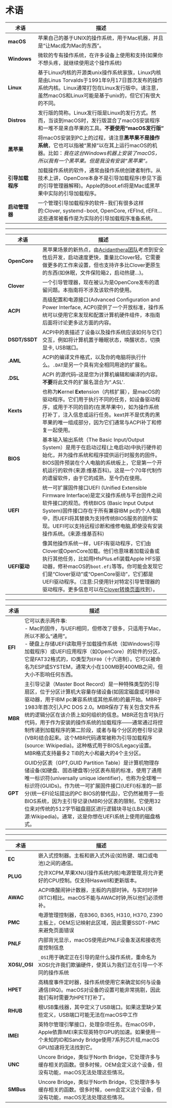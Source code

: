 # 术语

术语 | 描述
--- | ---
**macOS**        | 苹果自己的基于UNIX的操作系统，用于Mac机器，并且是“让Mac成为Mac的东西”。  
**Windows**      | 微软的专有操作系统，在许多设备上使用和支持(如果你不想头疼，就继续使用这个操作系统)  
**Linux**        | 基于Linux内核的开源类unix操作系统家族，Linux内核是由Linus Torvalds于1991年9月17日首次发布的操作系统内核。Linux通常打包在Linux发行版中。请注意，虽然macOS和Linux可能是基于unix的，但它们有很大的不同。
**Distros**      | 发行版的简称。Linux发行版是Linux的发行方式。然而，当谈到macOS时，发行版混合了macOS安装程序和一堆不是来自苹果的工具。**不要使用“macOS发行版”**
**黑苹果**   | 将macOS安装到PC上的过程，请注意**黑苹果不是操作系统**，它也可以指被“黑掉”以在其上运行macOS的机器。比如：*我在这台Windows机器上安装了macOS，所以我有一个黑苹果。但是我没有安装“黑苹果”。*  
**引导加载程序**   | 加载操作系统的软件，通常由操作系统创建者制作。从技术上讲，OpenCore本身不是引导加载程序(参见下面的引导管理器解释)。Apple的Boot.efi将是Mac或黑苹果中实际的引导加载程序。
**启动管理器** | 一个管理引导加载程序的软件-我们有很多这样的:Clover, systemd-boot, OpenCore, rEFInd, rEFIt…这些通常被看作是为实际的引导加载程序准备系统。
---
术语 | 描述
--- | ---
**OpenCore**   | 黑苹果场景的新热点，由[Acidanthera团队](https://github.com/acidanthera)考虑到安全性后开发，启动速度更快，重量比Clover轻。它需要做更多的工作来设置，但也支持许多比Clover更原生的东西(如休眠，文件保险箱2，启动热键…)。
**Clover**  | 一个引导管理器，现在被认为是OpenCore发布的遗留问题。本指南将不涉及该软件的使用。
**ACPI**  | 高级配置和电源接口(Advanced Configuration and Power Interface, ACPI)提供了一个开放标准，操作系统可以使用它来发现和配置计算机硬件组件，本指南后面将讨论更多这方面的内容。
**DSDT/SSDT** | ACPI中的表描述了设备以及操作系统应该如何与它们交互，例如将计算机置于睡眠状态，唤醒状态，切换显卡, USB端口。
**.AML** | ACPI的编译文件格式，以及你的电脑将执行什么。`.DAT`是另一个具有完全相同用途的扩展名。
**.DSL** | ACPI 的源代码–这是您为计算机编辑和编译的内容。**不要**将此文件的扩展名混合为“.ASL'.
**Kexts**   | 也称为**K**ernel **Ext**ension（内核扩展），是macOS的驱动程序。它们用于执行不同的任务，如设备驱动程序，或用于不同的目的(在黑苹果中)，如为操作系统打补丁，注入信息或运行任务。kext并不是优秀的黑苹果的唯一组成部分，因为它们通常与ACPI补丁和修复一起使用。
**BIOS**  | 基本输入输出系统（The Basic Input/Output System）是用于在启动过程(上电启动)中执行硬件初始化，并为操作系统和程序提供运行时服务的固件。BIOS固件预装在个人电脑的系统板上，它是第一个开机运行的软件(来源:维基百科)。这是一个70年代制作的遗留软件，由于它的成熟，至今仍在使用。
**UEFI**  | 统一可扩展固件接口UEFI (Unified Extensible Firmware Interface)是定义操作系统与平台固件之间软件接口的规范。传统BIOS (Basic Input Output System)固件接口存在于所有兼容IBM pc的个人电脑中，而UEFI将其替换为支持传统BIOS服务的固件实现。UEFI可以支持远程诊断和维修电脑,即使没有安装操作系统。(来源:维基百科)
**UEFI驱动** | 像其他操作系统一样，UEFI有驱动程序，它们由Clover或OpenCore加载。他们也意味着加载设备或执行其他任务，比如用HfsPlus.efi装载Apple HFS驱动器，修补macOS的`boot.efi`等等。你可能会发现它们是“Clover驱动”或“OpenCore驱动”，它们都是UEFI驱动程序。（注意:只使用针对特定引导管理器的驱动程序。更多信息可以在[Clover转换页面](https://github.com/xuanxuan1231/OpenCore-Install-Guide/tree/master/clover-conversion)找到）。
---
术语 | 描述
--- | ---
**EFI**   | 它可以表示两件事: <br/>- Mac的固件，与UEFI相同，但修改了很多，只适用于Mac，所以不那么“通用”。<br/>- 硬盘上存储UEFI读取用于加载操作系统（如Windows引导加载程序）或UEFI应用程序（如OpenCore）的软件的分区，它是FAT32格式的，ID类型为`EF00`（十六进制）。它可以被命名为ESP或SYSTEM，通常大小在100MB到400MB之间，但大小不影响任何东西。
**MBR**   | 主引导记录（Master Boot Record）是一种特殊类型的引导扇区，位于分区计算机大容量存储设备(如固定磁盘或可移动驱动器，用于IBM pc兼容系统或其他系统)的最开始。MBR于1983年首次引入PC DOS 2.0。MBR保存了有关包含文件系统的逻辑分区在该介质上如何组织的信息。MBR还包含可执行代码，用于作为安装的操作系统的加载程序——通常通过将控制传递到加载程序的第二阶段，或者与每个分区的卷引导记录(VBR)结合起来。这个MBR代码通常被称为引导加载程序(source: Wikipedia)。这种格式用于BIOS/Legacy设置。MBR格式支持最多2 TiB的大小和最大的4个主分区。
**GPT**   | GUID分区表（GPT,GUID Partition Table）是计算机物理存储设备(如硬盘、固态硬盘等)分区表布局的标准，使用了通用唯一标识符(universally unique identifier)，也称为全球唯一标识符(GUIDs)。作为统一可扩展固件接口(UEFI)标准的一部分(统一EFI论坛提出的PC BIOS的替代品)，它仍然被用于一些BIOS系统，因为主引导记录(MBR)分区表的限制，它使用32位来对传统的512字节磁盘扇区进行逻辑块寻址(LBA)(来源:Wikipedia)。通常，这是你想在UEFI系统上使用的磁盘格式。
---
术语 | 描述
--- | ---
**EC** | 嵌入式控制器。主板和嵌入式外设(如热键、端口或电池)之间的通信。
**PLUG** | 允许XCPM,苹果XNU(操作系统内核)电源管理,将允许更好的CPU控制。仅支持Haswell和更新版本。
**AWAC** | ACPI唤醒闹钟计数器，主板的内部时钟。与实时时钟(RTC)相比。macOS不能与AWAC时钟,所以他们必须修补。
**PMC** | 电源管理控制器，在B360, B365, H310, H370, Z390主板上，OEM忘记映射此区域，因此需要SSDT-PMC来避免页面错误
**PNLF** | 内部背光显示，macOS使用此PNLF设备发送和接收亮度控制信息
**XOSI/_OSI** | `_OSI`用于确定正在引导的是什么操作系统，重命名为XOSI允许我们欺骗硬件，使其认为我们正在引导一个不同的操作系统
**HPET** | 高精度事件定时器，操作系统使用它来确定如何与设备通信(IRQ)。macOS对设备的设置可能非常挑剔，因此我们有时需要为HPET打补丁。
**RHUB** | 根USB集线器，其中定义了USB端口。如果这里缺少某些定义，USB端口可能无法在macOS中工作
**IMEI** | 英特尔管理引擎接口，处理杂项任务。在macOS中，Apple依靠IMEI来实现英特尔GPU的加速。如果使用一个未知的ID和Sandy Bridge使用7系列芯片组,macOS GPU加速将无法找到它。
**UNC** | Uncore Bridge，类似于North Bridge，它处理许多与缓存相关的函数。很多时候，OEM会定义这个设备，但没有功能，macOS无法处理这些情况。
**SMBus** | Uncore Bridge，类似于North Bridge，它处理许多与缓存相关的函数。很多时候，oem会定义这个设备，但没有功能，macOS无法处理这些情况。
